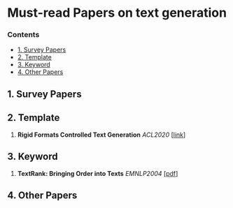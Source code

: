 # Must-read Papers on text generation

### Contents

* [1. Survey Papers](#1-survey-papers)
* [2. Template](#2)
* [3. Keyword](#3)
* [4. Other Papers](#4-other-papers)



## 1. Survey Papers


## 2. Template
1. **Rigid Formats Controlled Text Generation** 
*ACL2020* [[link](https://arxiv.org/abs/2004.08022)]

## 3. Keyword
1. **TextRank: Bringing Order into Texts** *EMNLP2004* [[pdf](https://web.eecs.umich.edu/~mihalcea/papers/mihalcea.emnlp04.pdf)]

## 4. Other Papers


